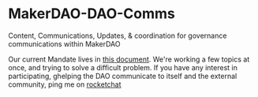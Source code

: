 # MakerDAO-DAO-Comms
Content, Communications, Updates, &amp; coordination for governance communications within MakerDAO

Our current Mandate lives in [this document](https://docs.google.com/document/d/17NuTL_B4GmwrOvurg9an4_vWbBuHeJCzfcN_XX1tFfU/edit?usp=sharing). We're working a few topics at once, and trying to solve a difficult problem. If you have any interest in participating, ghelping the DAO communicate to itself and the external community, ping me on [rocketchat](https://chat.makerdao.com/channel/community-development)

